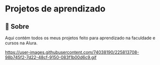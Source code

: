 <h1>Projetos de aprendizado</h1>

<h2>📌 Sobre</h2>
<p>Aqui contém todos os meus projetos feito para aprendizado na faculdade e cursos na Alura.</p>

https://user-images.githubusercontent.com/74038190/225813708-98b745f2-7d22-48cf-9150-083f1b00d6c9.gif
